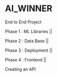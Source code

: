 # AI_WINNER
End to End Project

Phase 1 : ML Libraries  || 

Phase 2 : Data Base     ||

Phase 3 : Deployment    ||

Phase 4 : Frontend       ||

Creating an API

